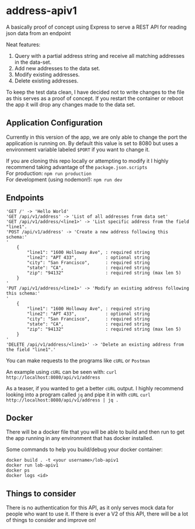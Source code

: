 # address-apiv1
A basically proof of concept using Express to serve a REST API for reading json data from an endpoint

Neat features:
1. Query with a partial address string and receive all matching addresses in the data-set.
2. Add new addresses to the data set.
3. Modify existing addresses.
4. Delete existing addresses.

To keep the test data clean, I have decided not to write changes to the file as this serves as a proof of concept. If you restart the container or reboot the app it will drop any changes made to the data set.


## Application Configuration
Currently in this version of the app, we are only able to change the port the application is running on. By default this value is set to 8080 but uses a environment variable labeled `$PORT` if you want to change it.

If you are cloning this repo locally or attempting to modify it I highly recommend taking advantage of the `package.json.scripts`   
For production: `npm run production`    
For development (using nodemon!): `npm run dev` 

## Endpoints
```
'GET /' -> 'Hello World'
'GET /api/v1/address' -> 'List of all addresses from data set'
'GET /api/v1/address/<line1>' -> 'List specific address from the field "line1".
'POST /api/v1/address' -> 'Create a new address following this schema:'
'
    {
        "line1": "1600 Holloway Ave", : required string
        "line2": "APT 433",           : optional string
        "city": "San Francisco",      : required string
        "state": "CA",                : required string
        "zip": "94132"                : required string (max len 5)
    }
'
'PUT /api/v1/address/<line1>' -> 'Modify an existing address following this schema:'
'
    {
        "line1": "1600 Holloway Ave", : required string
        "line2": "APT 433",           : optional string
        "city": "San Francisco",      : required string
        "state": "CA",                : required string
        "zip": "94132"                : required string (max len 5)
    }
'
'DELETE /api/v1/address/<line1>' -> 'Delete an existing address from the field "line1".'
```

You can make requests to the programs like `cURL` or `Postman`  

An example using `cURL` can be seen with: `curl http://localhost:8080/api/v1/address`   

As a teaser, if you wanted to get a better `cURL` output. I highly recommend looking into a program called `jq` and pipe it in with `cURL` 
`curl http://localhost:8080/api/v1/address | jq .`
## Docker
There will be a docker file that you will be able to build and then run to get the app running in any environment that has docker installed.

Some commands to help you build/debug your docker container:
```
docker build . -t <your username>/lob-apiv1
docker run lob-apiv1
docker ps
docker logs <id>
```

## Things to consider
There is no authentication for this API, as it only serves mock data for people who want to use it. If there is ever a V2 of this API, there will be a lot of things to consider and improve on!  
